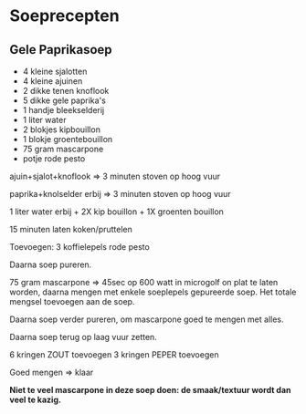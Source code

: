 # Soeprecepten

## Gele Paprikasoep

* 4 kleine sjalotten
* 4 kleine ajuinen
* 2 dikke tenen knoflook
* 5 dikke gele paprika's
* 1 handje bleekselderij
* 1 liter water
* 2 blokjes kipbouillon
* 1 blokje groentebouillon
* 75 gram mascarpone
* potje rode pesto

ajuin+sjalot+knoflook => 3 minuten stoven op hoog vuur

paprika+knolselder erbij => 3 minuten stoven op hoog vuur

1 liter water erbij + 2X kip bouillon + 1X groenten bouillon

15 minuten laten koken/pruttelen

Toevoegen: 3 koffielepels rode pesto

Daarna soep pureren.


75 gram mascarpone => 45sec op 600 watt in microgolf on plat te laten worden, daarna mengen met enkele soeplepels gepureerde soep.
Het totale mengsel toevoegen aan de soep.

Daarna soep verder pureren, om mascarpone goed te mengen met alles.

Daarna soep terug op laag vuur zetten.

6 kringen ZOUT toevoegen
3 kringen PEPER toevoegen

Goed mengen => klaar

**Niet te veel mascarpone in deze soep doen: de smaak/textuur wordt dan veel te kazig.**